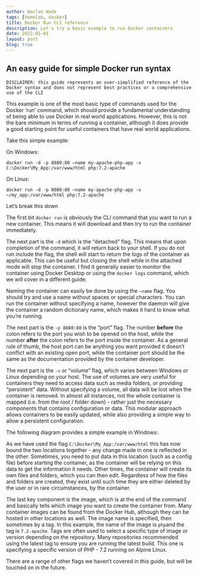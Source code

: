 ```yaml
---
author: Declan Wade
tags: [homelab, docker]
title: Docker Run CLI reference
description: Let's try a basic example to run Docker containers
date: 2022-05-01
layout: post
blog: true
---
```


## An easy guide for simple Docker run syntax

`DISCLAIMER: this guide represents an over-simplified reference of the Docker syntax and does not represent best practices or a comprehensive use of the CLI`

This example is one of the most basic type of commands used for the Docker ‘run’ command, which should provide a fundamental understanding of being able to use Docker in real world applications. However, this is not the bare minimum in terms of running a container, although it does provide a good starting point for useful containers that have real world applications. 

Take this simple example:

On Windows:

`docker run -d -p 8080:80 —name my-apache-php-app -v C:\Docker\My_App:/var/www/html php:7.2-apache`

On Linux:

`docker run -d -p 8080:80 —name my-apache-php-app -v ~/my_app:/var/www/html php:7.2-apache`

Let’s break this down

The first bit `docker run` is obviously the CLI command that you want to run a new container. This means it will download and then try to run the container immediately. 

The next part is the `-d` which is the “detached” flag. This means that upon completion of the command, it will return back to your shell. If you do not run include the flag, the shell will start to return the logs of the container as applicable. This can be useful but closing the shell while in the attached mode will stop the container. I find it generally easier to monitor the container using Docker Desktop or using the `docker logs` command, which we will cover in a different guide. 

Naming the container can easily be done by using the `—name` flag. You should try and use a name without spaces or special characters. You can run the container without specifying a name, however the daemon will give the container a random dictionary name, which makes it hard to know what you’re running. 

The next part is the `-p 8080:80` is the “port” flag. The number **before** the colon refers to the port you wish to be opened on the host, while the number **after** the colon refers to the port inside the container. As a general rule of thumb, the host port can be anything you want provided it doesn’t conflict with an existing open port, while the container port should be the same as the documentation provided by the container developer. 

The next part is the `-v` or “volume” flag, which varies between Windows or Linux depending on your host. The use of volumes are very useful for containers they need to access data such as media folders, or providing “persistent” data. Without specifying a volume, all data will be lost when the container is removed. In almost all instances, not the whole container is mapped (i.e. from the root / folder down) - rather just the necessary components that contains configuration or data. This modular approach allows containers to be easily updated, while also providing a simple way to allow a persistent configuration. 

The following diagram provides a simple example in Windows:



As we have used the flag `C:\Docker\My_App:/var/www/html` this has now bound the two locations together - any change made in one is reflected in the other. 
Sometimes, you need to put data in this location (such as a config file) before starting the container, as the container will be relying on this data to get the information it needs. Other times, the container will create its own files and folders, which you can then edit. 
Regardless of how the files and folders are created, they exist until such time they are either deleted by the user or in rare circumstances, by the container. 

The last key component is the image, which is at the end of the command and basically tells which image you want to create the container from. Many container images can be found from the Docker Hub, although they can be hosted in other locations as well. The image name is specified, then sometimes by a tag. In this example, the name of the image is `php`and the tag is `7.2-apache`‌. Tags are often used to select a specific type of image or version depending on the repository. Many repositories recommended using the latest tag to ensure you are running the latest build. This one is specifying a specific version of PHP - 7.2 running on Alpine Linux. 

There are a range of other flags we haven’t covered in this guide, but will be touched on in the future.   